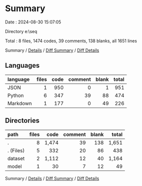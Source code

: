# Summary

Date : 2024-08-30 15:07:05

Directory e:\\seq

Total : 8 files,  1474 codes, 39 comments, 138 blanks, all 1651 lines

Summary / [Details](details.md) / [Diff Summary](diff.md) / [Diff Details](diff-details.md)

## Languages
| language | files | code | comment | blank | total |
| :--- | ---: | ---: | ---: | ---: | ---: |
| JSON | 1 | 950 | 0 | 1 | 951 |
| Python | 6 | 347 | 39 | 88 | 474 |
| Markdown | 1 | 177 | 0 | 49 | 226 |

## Directories
| path | files | code | comment | blank | total |
| :--- | ---: | ---: | ---: | ---: | ---: |
| . | 8 | 1,474 | 39 | 138 | 1,651 |
| . (Files) | 5 | 332 | 20 | 86 | 438 |
| dataset | 2 | 1,112 | 12 | 40 | 1,164 |
| model | 1 | 30 | 7 | 12 | 49 |

Summary / [Details](details.md) / [Diff Summary](diff.md) / [Diff Details](diff-details.md)